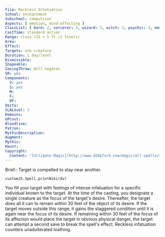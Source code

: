 ```yaml
---
File: Reckless Infatuation
School: enchantment
Subschool: compulsion
Aspects: [ emotion, mind-affecting ]
ClassList: { bard: 2, sorcerer: 3, wizard: 3, witch: 3, psychic: 3, mesmerist: 2 }
CastTime: standard action
Range: close (25 + 5 ft./2 levels)
Area: 
Effect: 
Targets: one creature
Duration: 1 day/level
Dismissible: 
Shapeable: 
SavingThrow: Will negates
SR: yes
Components:
  V: yes
  S: yes
  M: 
  F: 
  DF: 
Deity: 
SLALevel: 3
Domains: 
GPCost: 
Bloodline: 
Patron: 
MythicDescription: 
Augment: 
Mythic: 
Haunt: 
Copyright:
  Content: "[Ultimate Magic](http://www.d20pfsrd.com/magic/all-spells/r/reckless-infatuation)"
---
```

Brief:: Target is compelled to stay near another.

```dataviewjs
customJS.Spell.printWiki(dv)
```

You fill your target with feelings of intense infatuation for a specific individual known to the target. At the time of the casting, you designate a single creature as the focus of the target's desire.  Thereafter, the target does all it can to remain within 30 feet of the object of its desire. If the target moves outside this range, it gains the staggered condition until it is again near the focus of its desire. If remaining within 30 feet of the focus of its affection would place the target in obvious physical danger, the target can attempt a second save to break the spell's effect.  Reckless infatuation counters unadulterated loathing.
